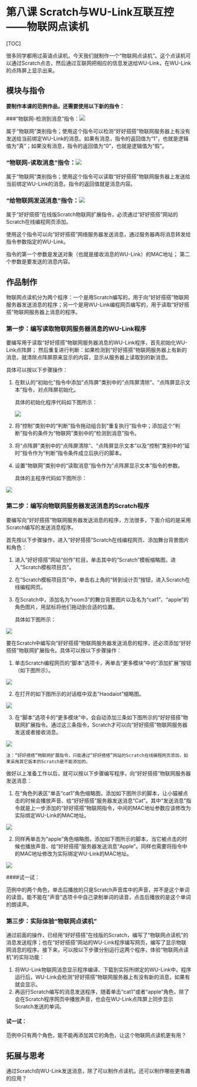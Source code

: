 # 第八课 Scratch与WU-Link互联互控——物联网点读机

[TOC]

很多同学都用过英语点读机，今天我们就制作一个“物联网点读机”。这个点读机可以通过Scratch点击，然后通过互联网把相应的信息发送给WU-Link，在WU-Link的点阵屏上显示出来。



## 模块与指令

**要制作本课的范例作品，还需要使用以下新的指令：**

###“物联网-检测到消息”指令：![](img/8-a.png)

属于“物联网”类别指令；使用这个指令可以检测“好好搭搭”物联网服务器上有没有发送给当前绑定WU-Link的消息。如果有消息，指令的返回值为“1”，也就是逻辑值为“真”；如果没有消息，指令的返回值为“0”，也就是逻辑值为“假”。



### “物联网-读取消息”指令：![](img/8-b.png)

属于“物联网”类别指令；使用这个指令可以读取“好好搭搭”物联网服务器上发送给当前绑定WU-Link的消息。指令的返回值就是消息内容。



### “给物联网发送消息”指令：![](img/8-c.png)

属于“好好搭搭”在线版Scratch物联网扩展指令，必须通过“好好搭搭”网站的Scratch在线编程网页添加。

使用这个指令可以向“好好搭搭”网络服务器发送消息，通过服务器再将消息转发给指令参数指定的WU-Link。

指令的第一个参数是发送对象（也就是接收消息的WU-Link）的MAC地址； 第二个参数是要发送的消息内容。



## 作品制作

物联网点读机分为两个程序：一个是用Scratch编写的，用于向“好好搭搭”物联网服务器发送消息的程序；另一个是用WU-Link编程网页编写的，用于读取“好好搭搭”物联网服务器上消息的程序。



### 第一步：编写读取物联网服务器消息的WU-Link程序

要编写用于读取“好好搭搭”物联网服务器消息的WU-Link程序，首先初始化WU-Link点阵屏； 然后重复进行判断：如果检测到“好好搭搭”物联网服务器上有新的消息，就清除点阵屏原来显示的内容，显示从服务器上读取到的新消息。

具体可以按以下步骤操作：

1. 在默认的“初始化”指令中添加“点阵屏”类别中的“点阵屏清除”、“点阵屏显示文本”指令，对点阵屏初始化。

   具体的初始化程序代码如下图所示：

   ![](img\8-1.png)

2. 将“控制”类别中的“判断”指令拖动组合到“重复执行”指令中；添加这个“判断”指令的条件为“物联网”类别中的“检测到消息”指令。

3. 将“点阵屏”类别中的“点阵屏清除”、“点阵屏显示文本”以及“控制”类别中的“延时”指令作为“判断”指令条件成立后执行的脚本。

4. 设置“物联网”类别中的“读取消息”指令作为“点阵屏显示文本”指令的参数。

   具体的主程序代码如下图所示：

![](img/8-2.png)



### 第二步：编写向物联网服务器发送消息的Scratch程序

要编写向“好好搭搭”物联网服务器发送消息的程序，方法很多，下面介绍的是采用Scratch编写的发送消息程序。

首先按以下步骤操作，进入“好好搭搭”Scratch在线编程网页、添加舞台背景图片和角色：

1. 进入“好好搭搭”网站“创作”栏目，单击其中的“Scratch”模板缩略图，进入“Scratch模板项目页”。

2. 在“Scratch模板项目页”中，单击右上角的“转到设计页”按钮，进入Scratch在线编程网页。

3. 在Scratch中，添加名为“room3”的舞台背景图片以及名为“cat1”、“apple”的角色图片，用鼠标将他们拖动到合适的位置。

   具体如下图所示：

![](img/8-3.png)



要在Scratch中编写向“好好搭搭”物联网服务器发送消息的程序，还必须添加“好好搭搭”物联网扩展指令。具体可以按以下步骤操作：

1. 单击Scratch编程网页的“脚本”选项卡，再单击“更多模块”中的“添加扩展”按钮（如下图所示）。

![](img\8-4.png)

2. 在打开的如下图所示的对话框中双击“Haodaiot”缩略图。

![](img\8-5.png)

3. 在“脚本”选项卡的“更多模块”中，会自动添加三条如下图所示的“好好搭搭”物联网扩展指令。通过这三条指令，Scratch才可以向“好好搭搭”物联网服务器发送或者接收消息。

![](img\8-6.png)

```
注：“好好搭搭”物联网扩展指令，只能通过“好好搭搭”网站的Scratch在线编程网页添加，如果采用其它版本的Scratch是不能添加的。
```



做好以上准备工作以后，就可以按以下步骤编写程序，向“好好搭搭”物联网服务器发送消息：

1. 在“角色列表区”单击“cat1”角色缩略图，添加如下图所示的脚本，让小猫被点击的时候会播放声音、给“好好搭搭”服务器发送消息“Cat”。其中“发送消息”指令就是上一步添加的“好好搭搭”物联网指令，中间的MAC地址参数应该修改为实际绑定WU-Link的MAC地址。

![](img\8-7.png)

2. 同样再单击为“apple”角色缩略图，添加如下图所示的脚本，当它被点击的时候也播放声音、给“好好搭搭”服务器发送消息“Apple”。同样也需要将指令中的MAC地址修改为实际绑定WU-Link的MAC地址。

![](img\8-8.png)



 ####试一试：

 范例中的两个角色，单击后播放的只是Scratch声音库中的声音，并不是这个单词的读音。能不能在“声音”选项卡中自己录制单词的读音，点击后播放的是这个单词的朗读声。



### 第三步：实际体验“物联网点读机”

通过前面的操作，已经用“好好搭搭”在线版的Scratch，编写了“物联网点读机”的消息发送程序；也在“好好搭搭”网站的WU-Link程序编写网页，编写了显示物联网消息的程序。接下来，可以按以下步骤分别运行这两个程序，体验“物联网点读机”的实际功能：

1. 将WU-Link物联网消息显示程序编译、下载到实际所绑定的WU-Link中。程序运行后，WU-Link会检测“好好搭搭”物联网服务器上有没有新的消息，如果有就会显示。
2. 再运行Scratch编写的消息发送程序，随着单击“cat1”或者“apple”角色，除了会在Scratch程序网页中播放声音，也会在WU-Link点阵屏上同步显示Scratch发送的单词。





 #### 试一试：

 范例中只有两个角色，能不能再添加其它的角色，让这个物联网点读机更有用？



## 拓展与思考

通过Scratch向WU-Link发送消息，除了可以制作点读机，还可以制作哪些更有趣的应用？